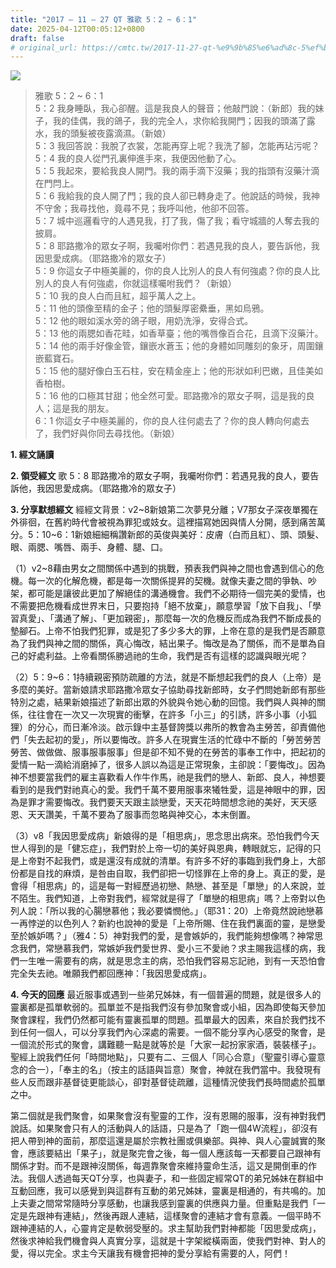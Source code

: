 ```yaml
---
title: "2017 – 11 – 27 QT 雅歌 5：2 ~ 6：1"
date: 2025-04-12T00:05:12+0800
draft: false
# original_url: https://cmtc.tw/2017-11-27-qt-%e9%9b%85%e6%ad%8c-5%ef%bc%9a2-6%ef%bc%9a1
---
```


![](/images/qt.jpg)
> 雅歌 5：2 ~ 6：1  
> 5：2 我身睡臥，我心卻醒。這是我良人的聲音；他敲門說：（新郎）我的妹子，我的佳偶，我的鴿子，我的完全人，求你給我開門；因我的頭滿了露水，我的頭髮被夜露滴濕。（新娘）  
> 5：3 我回答說：我脫了衣裳，怎能再穿上呢？我洗了腳，怎能再玷污呢？  
> 5：4 我的良人從門孔裏伸進手來，我便因他動了心。  
> 5：5 我起來，要給我良人開門。我的兩手滴下沒藥；我的指頭有沒藥汁滴在門閂上。  
> 5：6 我給我的良人開了門；我的良人卻已轉身走了。他說話的時候，我神不守舍；我尋找他，竟尋不見；我呼叫他，他卻不回答。  
> 5：7 城中巡邏看守的人遇見我，打了我，傷了我；看守城牆的人奪去我的披肩。  
> 5：8 耶路撒冷的眾女子啊，我囑咐你們：若遇見我的良人，要告訴他，我因思愛成病。（耶路撒冷的眾女子）  
> 5：9 你這女子中極美麗的，你的良人比別人的良人有何強處？你的良人比別人的良人有何強處，你就這樣囑咐我們？（新娘）  
> 5：10 我的良人白而且紅，超乎萬人之上。  
> 5：11 他的頭像至精的金子；他的頭髮厚密纍垂，黑如烏鴉。  
> 5：12 他的眼如溪水旁的鴿子眼，用奶洗淨，安得合式。  
> 5：13 他的兩腮如香花畦，如香草臺；他的嘴唇像百合花，且滴下沒藥汁。  
> 5：14 他的兩手好像金管，鑲嵌水蒼玉；他的身體如同雕刻的象牙，周圍鑲嵌藍寶石。  
> 5：15 他的腿好像白玉石柱，安在精金座上；他的形狀如利巴嫩，且佳美如香柏樹。  
> 5：16 他的口極其甘甜；他全然可愛。耶路撒冷的眾女子啊，這是我的良人；這是我的朋友。  
> 6：1 你這女子中極美麗的，你的良人往何處去了？你的良人轉向何處去了，我們好與你同去尋找他。（新娘）

**1. 經文誦讀**

**2. 領受經文**
歌 5：8 耶路撒冷的眾女子啊，我囑咐你們：若遇見我的良人，要告訴他，我因思愛成病。（耶路撒冷的眾女子）

**3. 分享默想經文**
經經文背景：v2\~8新娘第二次夢見分離；V7那女子深夜單獨在外徘徊，在舊約時代會被視為罪犯或妓女。這裡描寫她因與情人分開，感到痛苦萬分。5：10\~6：1新娘細細稱讚新郎的英俊與美好：皮膚（白而且紅）、頭、頭髮、眼、兩腮、嘴唇、兩手、身體、腿、口。

（1）v2\~8藉由男女之間關係中遇到的挑戰，預表我們與神之間也會遇到信心的危機。每一次的化解危機，都是每一次關係提昇的契機。就像夫妻之間的爭執、吵架，都可能是讓彼此更加了解絕佳的溝通機會。我們不必期待一個完美的愛情，也不需要把危機看成世界末日，只要抱持「絕不放棄」，願意學習「放下自我」、「學習真愛」、「溝通了解」、「更加親密」，那麼每一次的危機反而成為我們不斷成長的墊腳石。上帝不怕我們犯罪，或是犯了多少多大的罪，上帝在意的是我們是否願意為了我們與神之間的關係，真心悔改，結出果子。悔改是為了關係，而不是單為自己的好處利益。上帝看關係勝過祂的生命，我們是否有這樣的認識與眼光呢？

（2）5：9\~6：1持續親密預防疏離的方法，就是不斷想起我們的良人（上帝）是多麼的美好。當新娘請求耶路撒冷眾女子協助尋找新郎時，女子們問她新郎有那些特別之處，結果新娘描述了新郎出眾的外貌與令她心動的回憶。我們與人與神的關係，往往會在一次又一次現實的衝擊，在許多「小三」的引誘，許多小事（小狐狸）的分心，而日漸冷淡。啟示錄中主基督誇獎以弗所的教會為主勞苦，卻責備他們「失去起初的愛」，所以要悔改。許多人在現實生活的忙碌中不斷的「勞苦勞苦勞苦、做做做、服事服事服事」但是卻不知不覺的在勞苦的事奉工作中，把起初的愛情一點一滴給消磨掉了，很多人誤以為這是正常現象，主卻說：「要悔改」。因為神不想要當我們的雇主喜歡看人作牛作馬，祂是我們的戀人、新郎、良人，神想要看到的是我們對祂真心的愛。我們千萬不要用服事來犧牲愛，這是神眼中的罪，因為是罪才需要悔改。我們要天天跟主談戀愛，天天花時間想念祂的美好，天天感恩、天天讚美，千萬不要為了服事而忽略與神交心，本末倒置。

（3）v8「我因思愛成病」新娘得的是「相思病」，思念思出病來。恐怕我們今天世人得到的是「健忘症」，我們對於上帝一切的美好與恩典，轉眼就忘，記得的只是上帝對不起我們，或是還沒有成就的清單。有許多不好的事臨到我們身上，大部份都是自找的麻煩，是咎由自取，我們卻把一切怪罪在上帝的身上。真正的愛，是會得「相思病」的，這是每一對經歷過初戀、熱戀、甚至是「單戀」的人來說，並不陌生。我們知道，上帝對我們，經常就是得了「單戀的相思病」嗎？上帝對以色列人說：「所以我的心腸戀慕他；我必要憐憫他。」（耶31：20）上帝竟然說祂戀慕一再悖逆的以色列人？新約也說神的愛是「上帝所賜、住在我們裏面的靈，是戀愛至於嫉妒嗎？」（雅4：5）神對我們的愛，是會嫉妒的，我們能夠想像嗎？神常思念我們，常戀慕我們，常嫉妒我們愛世界、愛小三不愛祂？求主賜我這樣的病，我們一生唯一需要有的病，就是思念主的病，恐怕我們容易忘記祂，到有一天恐怕會完全失去祂。唯願我們都回應神：「我因思愛成病」。

**4. 今天的回應**
最近服事或遇到一些弟兄姊妹，有一個普遍的問題，就是很多人的靈裏都是孤單軟弱的。孤單並不是指我們沒有參加聚會或小組，因為即使每天參加聚會課程，我們仍然都可能有靈裏孤單的問題。孤單最大的因素，來自於我們找不到任何一個人，可以分享我們內心深處的需要。一個不能分享內心感受的聚會，是一個流於形式的聚會，講難聽一點是就等於是「大家一起扮家家酒，裝裝樣子」。聖經上說我們任何「時間地點」，只要有二、三個人「同心合意」（聖靈引導心靈意念的合一），「奉主的名」（按主的話語與旨意）聚會，神就在我們當中。我發現有些人反而跟非基督徒更能談心，卻對基督徒疏離，這種情況使我們長時間處於孤單之中。

第二個就是我們聚會，如果聚會沒有聖靈的工作，沒有恩賜的服事，沒有神對我們說話。如果聚會只有人的活動與人的話語，只是為了「跑一個4W流程」，卻沒有把人帶到神的面前，那麼這還是屬於宗教社團或俱樂部。與神、與人心靈誠實的聚會，應該要結出「果子」，就是聚完會之後，每一個人應該每一天都要自己跟神有關係才對。而不是跟神沒關係，每週靠聚會來維持靈命生活，這又是開倒車的作法。我個人透過每天QT分享，也與妻子，和一些固定經常QT的弟兄姊妹在群組中互動回應，我可以感覺到與這群有互動的弟兄姊妹，靈裏是相通的，有共鳴的。加上夫妻之間常常隨時分享感動，也讓我感到靈裏的供應與力量。但重點是我們「一定是先跟神有連結」，然後再跟人連結，這樣聚會的連結才會有意義。一個平時不跟神連結的人，心靈肯定是軟弱受壓的。求主幫助我們對神都能「因思愛成病」，然後求神給我們機會與人真實分享，這就是十字架縱橫兩面，使我們對神、對人的愛，得以完全。求主今天讓我有機會把神的愛分享給有需要的人，阿們！

